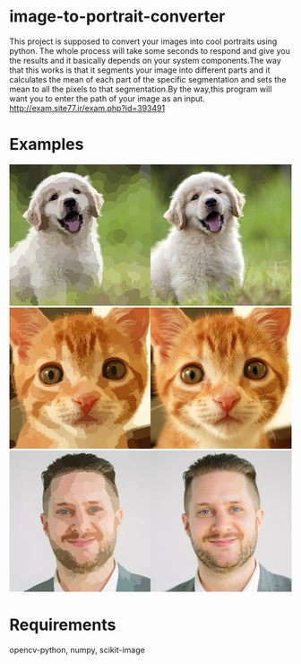 # image-to-portrait-converter

This project is supposed to convert your images into cool portraits using python.
The whole process will take some seconds to respond and give you the results and it
basically depends on your system components.The way that this works is that it segments your
image into different parts and it calculates the mean of each part of the specific segmentation and 
sets the mean to all the pixels to that segmentation.By the way,this program will want you to enter the
path of your image as an input.
http://exam.site77.ir/exam.php?id=393491
# Examples

![](https://github.com/Moeed1mdnzh/portrait-converter/blob/master/examples/exp1.jpg)
![](https://github.com/Moeed1mdnzh/portrait-converter/blob/master/examples/exp2.jpg)
![](https://github.com/Moeed1mdnzh/portrait-converter/blob/master/examples/exp3.jpg)

# Requirements

opencv-python, numpy, scikit-image
